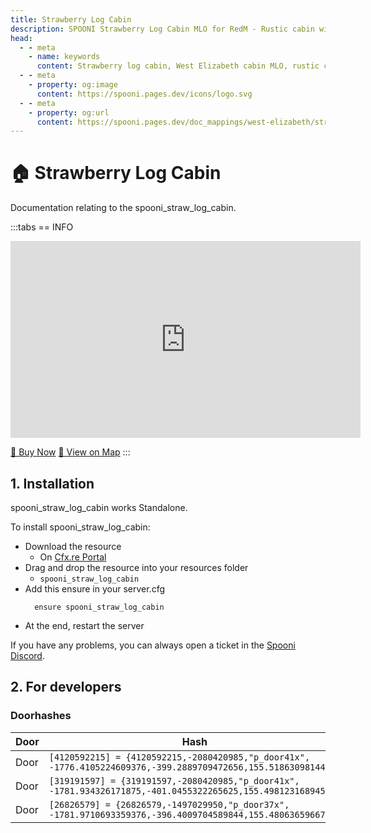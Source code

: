 ```yaml
---
title: Strawberry Log Cabin
description: SPOONI Strawberry Log Cabin MLO for RedM - Rustic cabin with detailed interior. Mountain home for Strawberry area roleplay in Red Dead Redemption 2 West Elizabeth.
head:
  - - meta
    - name: keywords
      content: Strawberry log cabin, West Elizabeth cabin MLO, rustic cabin, mountain home, Strawberry buildings, RedM Strawberry, RDR2 West Elizabeth
  - - meta
    - property: og:image
      content: https://spooni.pages.dev/icons/logo.svg
  - - meta
    - property: og:url
      content: https://spooni.pages.dev/doc_mappings/west-elizabeth/strawberry/spooni_straw_log_cabin
---
```


# 🏠 Strawberry Log Cabin
Documentation relating to the spooni_straw_log_cabin.

:::tabs
== INFO
<iframe width="560" height="315" src="https://www.youtube.com/embed/2rzReaZ3FbI?si=WijifwEBV3uUivdh" frameborder="0" allow="accelerometer; autoplay; clipboard-write; encrypted-media; gyroscope; picture-in-picture; web-share" referrerpolicy="strict-origin-when-cross-origin" allowfullscreen></iframe>

<a href="https://spooni-mapping.tebex.io/package/6988080" class="button-buy">🛒 Buy Now</a>
<a href="https://spooni.de/rdr2/?m=house231" class="button-map">📍 View on Map</a>
:::

## 1. Installation
spooni_straw_log_cabin works Standalone.  

To install spooni_straw_log_cabin:
- Download the resource
  - On [Cfx.re Portal](https://portal.cfx.re/)
- Drag and drop the resource into your resources folder
  - `spooni_straw_log_cabin`
- Add this ensure in your server.cfg
  ```
    ensure spooni_straw_log_cabin
  ```
- At the end, restart the server

If you have any problems, you can always open a ticket in the [Spooni Discord](https://discord.gg/spooni).

## 2. For developers
### Doorhashes
| Door                      | Hash
|---------------------------|----------------------------------------------------------------------------------|
| Door                      | `[4120592215] = {4120592215,-2080420985,"p_door41x", -1776.4105224609376,-399.2889709472656,155.5186309814453}`
| Door                      | `[319191597] = {319191597,-2080420985,"p_door41x", -1781.934326171875,-401.0455322265625,155.4981231689453}`
| Door                      | `[26826579] = {26826579,-1497029950,"p_door37x", -1781.9710693359376,-396.4009704589844,155.4806365966797}`